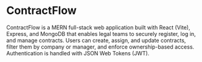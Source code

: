 # ContractFlow

ContractFlow is a MERN full-stack web application built with React (Vite), Express, and MongoDB that enables legal teams to securely register, log in, and manage contracts.
Users can create, assign, and update contracts, filter them by company or manager, and enforce ownership-based access. 
Authentication is handled with JSON Web Tokens (JWT).
